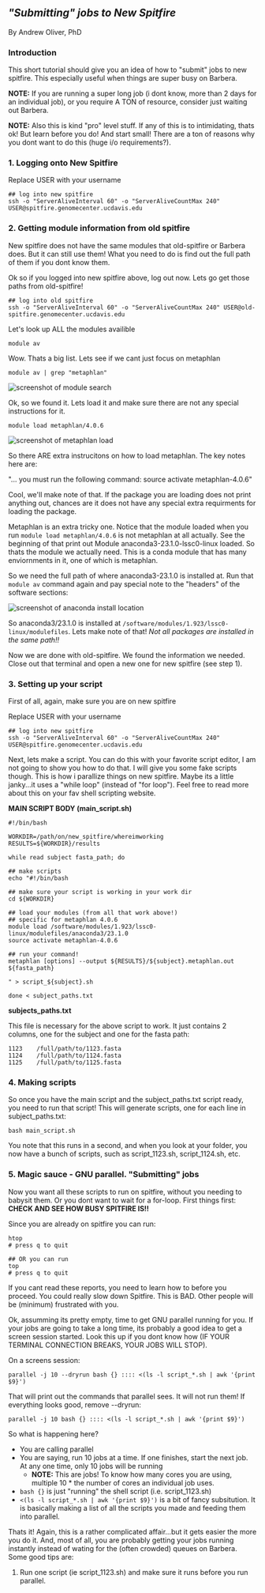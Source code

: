 ## *"Submitting" jobs to New Spitfire*
By Andrew Oliver, PhD
### **Introduction**
This short tutorial should give you an idea of how to "submit" jobs to new spitfire. This especially useful when things are super busy on Barbera.

**NOTE:** If you are running a super long job (i dont know, more than 2 days for an individual job), or you require A TON of resource, consider just waiting out Barbera.

**NOTE:** Also this is kind "pro" level stuff. If any of this is to intimidating, thats ok! But learn before you do! And start small! There are a ton of reasons why you dont want to do this (huge i/o requirements?). 

### 1. Logging onto New Spitfire
Replace USER with your username
```
## log into new spitfire
ssh -o "ServerAliveInterval 60" -o "ServerAliveCountMax 240" USER@spitfire.genomecenter.ucdavis.edu
```

### 2. Getting module information from old spitfire
New spitfire does not have the same modules that old-spitfire or Barbera does. But it can still use them! What you need  to do is find out the full path of them if you dont know them.

Ok so if you logged into new spitfire above, log out now. Lets go get those paths from old-spitfire!

```
## log into old spitfire
ssh -o "ServerAliveInterval 60" -o "ServerAliveCountMax 240" USER@old-spitfire.genomecenter.ucdavis.edu
```
Let's look up ALL the modules availible 
```
module av
```
Wow. Thats a big list. Lets see if we cant just focus on metaphlan
```
module av | grep "metaphlan"
```

![screenshot of module search](screenshot1.png)

Ok, so we found it. Lets load it and make sure there are not any special instructions for it.
```
module load metaphlan/4.0.6
```

![screenshot of metaphlan load](screenshot2.png)

So there ARE extra instrucitons on how to load metaphlan. The key notes here are:

"... you must run the following command:
source activate metaphlan-4.0.6"

Cool, we'll make note of that. If the package you are loading does not print anything out, chances are it does not have any special extra requirments for loading the package.

Metaphlan is an extra tricky one. Notice that the module loaded when you run ```module load metaphlan/4.0.6``` is not metaphlan at all actually. See the beginning of that print out Module anaconda3-23.1.0-lssc0-linux loaded. So thats the module we actually need. This is a conda module that has many enviornments in it, one of which is metaphlan.

So we need the full path of where anaconda3-23.1.0 is installed at. Run that ```module av``` command again and pay special note to the "headers" of the software sections:

![screenshot of anaconda install location](screenshot3.png)

So anaconda3/23.1.0 is installed at ```/software/modules/1.923/lssc0-linux/modulefiles```. Lets make note of that! *Not all packages are installed in the same path!!*

Now we are done with old-spitfire. We found the information we needed. Close out that terminal and open a new one for new spitfire (see step 1).

### 3. Setting up your script

First of all, again, make sure you are on new spitfire

Replace USER with your username
```
## log into new spitfire
ssh -o "ServerAliveInterval 60" -o "ServerAliveCountMax 240" USER@spitfire.genomecenter.ucdavis.edu
```

Next, lets make a script. You can do this with your favorite script editor, I am not going to show you how to do that. I will give you some fake scripts though. This is how i parallize things on new spitfire. Maybe its a little janky...it uses a "while loop" (instead of "for loop"). Feel free to read more about this on your fav shell scripting website.

**MAIN SCRIPT BODY (main_script.sh)**

```
#!/bin/bash

WORKDIR=/path/on/new_spitfire/whereimworking
RESULTS=${WORKDIR}/results

while read subject fasta_path; do

## make scripts
echo "#!/bin/bash

## make sure your script is working in your work dir
cd ${WORKDIR}

## load your modules (from all that work above!)
## specific for metaphlan 4.0.6
module load /software/modules/1.923/lssc0-linux/modulefiles/anaconda3/23.1.0
source activate metaphlan-4.0.6

## run your command!
metaphlan [options] --output ${RESULTS}/${subject}.metaphlan.out ${fasta_path}

" > script_${subject}.sh

done < subject_paths.txt
```

**subjects_paths.txt**

This file is necessary for the above script to work. It just contains 2 columns, one for the subject and one for the fasta path:

```
1123    /full/path/to/1123.fasta
1124    /full/path/to/1124.fasta
1125    /full/path/to/1125.fasta
```

### 4. Making scripts

So once you have the main script and the subject_paths.txt script ready, you need to run that script! This will generate scripts, one for each line in subject_paths.txt:

```
bash main_script.sh
```

You note that this runs in a second, and when you look at your folder, you now have a bunch of scripts, such as script_1123.sh, script_1124.sh, etc.

### 5. Magic sauce - GNU parallel. "Submitting" jobs
Now you want all these scripts to run on spitfire, without you needing to babysit them. Or you dont want to wait for a for-loop. First things first: **CHECK AND SEE HOW BUSY SPITFIRE IS!!**

Since you are already on spitfire you can run:

```
htop
# press q to quit

## OR you can run
top
# press q to quit
```

If you cant read these reports, you need to learn how to before you proceed. You could really slow down Spitfire. This is BAD. Other people will be (minimum) frustrated with you.

Ok, assumming its pretty empty, time to get GNU parallel running for you. If your jobs are going to take a long time, its probably a good idea to get a screen session started. Look this up if you dont know how (IF YOUR TERMINAL CONNECTION BREAKS, YOUR JOBS WILL STOP).

On a screens session:

```
parallel -j 10 --dryrun bash {} :::: <(ls -l script_*.sh | awk '{print $9}')
```

That will print out the commands that parallel sees. It will not run them! If everything looks good, remove --dryrun:

```
parallel -j 10 bash {} :::: <(ls -l script_*.sh | awk '{print $9}')
```

So what is happening here?
- You are calling parallel
- You are saying, run 10 jobs at a time. If one finishes, start the next job. At any one time, only 10 jobs will be running
  - **NOTE:** This are jobs! To know how many cores you are using, multiple 10 * the number of cores an individual job uses.
- ```bash {}``` is just "running" the shell script (i.e. script_1123.sh)
- ```<(ls -l script_*.sh | awk '{print $9}')``` is a bit of fancy subsitution. It is basically making a list of all the scripts you made and feeding them into parallel.


Thats it! Again, this is a rather complicated affair...but it gets easier the more you do it. And, most of all, you are probably getting your jobs running instantly instead of wating for the (often crowded) queues on Barbera. Some good tips are:

1. Run one script (ie script_1123.sh) and make sure it runs before you run parallel. 


